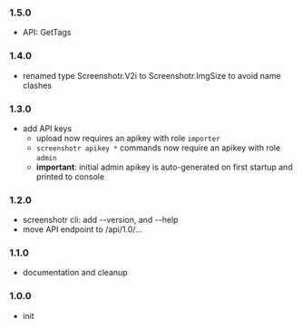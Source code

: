 ### 1.5.0
- API: GetTags

### 1.4.0
- renamed type Screenshotr.V2i to Screenshotr.ImgSize to avoid name clashes

### 1.3.0
- add API keys
  - upload now requires an apikey with role `importer`
  - `screenshotr apikey *` commands now require an apikey with role `admin`
  - **important**: initial admin apikey is auto-generated on first startup and printed to console

### 1.2.0
- screenshotr cli: add --version, and --help
- move API endpoint to /api/1.0/...

### 1.1.0
- documentation and cleanup

### 1.0.0
- init
